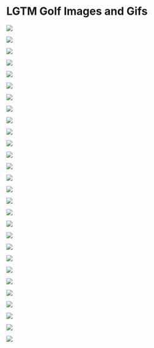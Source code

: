 # LGTM Golf Images and Gifs

![](031515-GOLF-spieth-celebrates-after-birdie-ahn-PI.vadapt.620.high.0.jpg)

![](113014-Golf-Jordan-Spieth-JW-PI.vadapt.620.high.0.jpg)

![](1380755076000-c05-spieth-03.jpg)

![](25567292.jpg)

![](460046646.jpg)

![](B9316619434Z.1_20150316103905_000_GGPA7M29C.1-0.jpg)

![](excited_ian.jpg)

![](fowler_rory.jpg)

![](happy_ian.gif)

![](happy_putt.gif)

![](jdiz.jpeg)

![](jordan_green_jacket.jpg)

![](Jordan_Spieth_PGA-VALSPAR_1603_620_426_100.JPG)

![](Jordan_Spieth_watched_what_raunchy_comedy_the_night_before_winning_the_Masters_.jpg)

![](master_scott.jpg)

![](masters13cut-01.jpg)

![](matt_tiger.gif)

![](pgaweb15s-u5d-web.jpg)

![](phil_keegan_ryder.gif)

![](rickie_fist_bump.jpg)

![](rickie_orange.jpg)

![](rickie_phil_first_bump.jpg)

![](rickie_putter_nose.jpg)

![](rickie_trophy.jpg)

![](spieth-gj.png)

![](spieth27cut-1.jpg)

![](spieth_caddy.jpg)

![](tiger_yes.gif)
